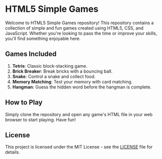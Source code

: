 # HTML5 Simple Games

Welcome to HTML5 Simple Games repository! This repository contains a collection of simple and fun games created using HTML5, CSS, and JavaScript. Whether you're looking to pass the time or improve your skills, you'll find something enjoyable here.

## Games Included

1. **Tetris**: Classic block-stacking game.
2. **Brick Breaker**: Break bricks with a bouncing ball.
3. **Snake**: Control a snake and collect food.
4. **Memory Matching**: Test your memory with card matching.
5. **Hangman**: Guess the hidden word before the hangman is complete.

## How to Play

Simply clone the repository and open any game's HTML file in your web browser to start playing. Have fun!

## License

This project is licensed under the MIT License - see the [LICENSE](LICENSE) file for details.
